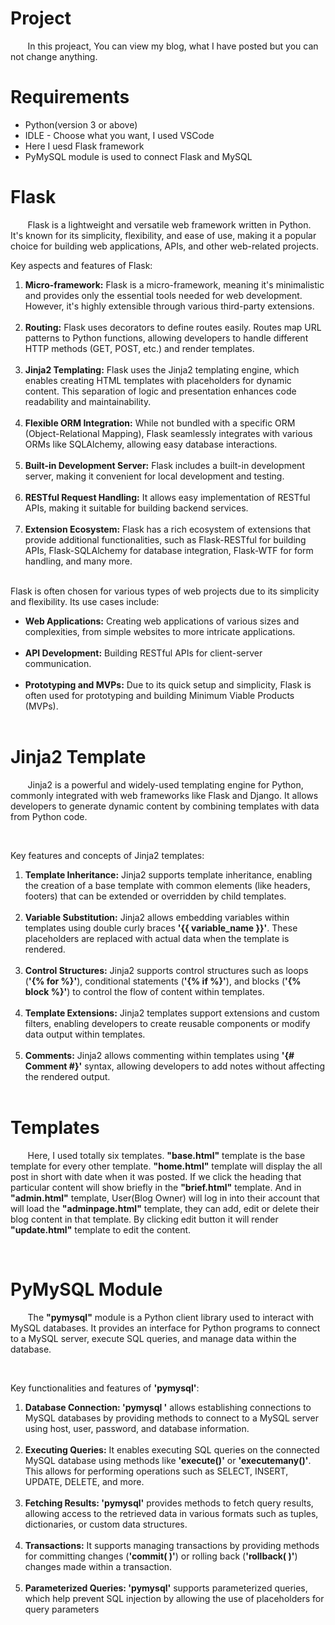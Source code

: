 <h1>Project</h1>
<p>	&nbsp;	&nbsp;	&nbsp;	&nbsp;In this projeact, You can view my blog, what I have posted but you can not change anything.</p>

<h1>Requirements</h1>
<ul>
    <li>Python(version 3 or above)</li>
    <li>IDLE - Choose what you want, I used VSCode</li>
    <li>Here I uesd Flask framework</li>
    <li>PyMySQL module is used to connect Flask and MySQL</li>
</ul>

<h1>Flask</h1>
<p>	&nbsp;	&nbsp;	&nbsp;	&nbsp;Flask is a lightweight and versatile web framework written in Python. It's known for its simplicity, flexibility, and ease of use, making it a popular choice for building web applications, APIs, and other web-related projects.</p>
<p>Key aspects and features of Flask:</p>
<ol>
    <li><b>Micro-framework:</b> Flask is a micro-framework, meaning it's minimalistic and provides only the essential tools needed for web development. However, it's highly extensible through various third-party extensions.</li><br>
    <li><b>Routing:</b> Flask uses decorators to define routes easily. Routes map URL patterns to Python functions, allowing developers to handle different HTTP methods (GET, POST, etc.) and render templates.</li><br>
    <li><b>Jinja2 Templating:</b> Flask uses the Jinja2 templating engine, which enables creating HTML templates with placeholders for dynamic content. This separation of logic and presentation enhances code readability and maintainability.</li><br>
    <li><b>Flexible ORM Integration:</b> While not bundled with a specific ORM (Object-Relational Mapping), Flask seamlessly integrates with various ORMs like SQLAlchemy, allowing easy database interactions.</li><br>
    <li><b>Built-in Development Server:</b> Flask includes a built-in development server, making it convenient for local development and testing.</li><br>
    <li><b>RESTful Request Handling:</b> It allows easy implementation of RESTful APIs, making it suitable for building backend services.</li><br>
    <li><b>Extension Ecosystem:</b> Flask has a rich ecosystem of extensions that provide additional functionalities, such as Flask-RESTful for building APIs, Flask-SQLAlchemy for database integration, Flask-WTF for form handling, and many more.</li><br>
</ol>
<p>Flask is often chosen for various types of web projects due to its simplicity and flexibility. Its use cases include:</p>
<ul>
    <li><b>Web Applications:</b> Creating web applications of various sizes and complexities, from simple websites to more intricate applications.</li><br>
    <li><b>API Development:</b> Building RESTful APIs for client-server communication.</li><br>
    <li><b>Prototyping and MVPs:</b> Due to its quick setup and simplicity, Flask is often used for prototyping and building Minimum Viable Products (MVPs).</li><br>
</ul>

<h1>Jinja2 Template</h1>
<p>&nbsp; &nbsp; &nbsp; &nbsp;Jinja2 is a powerful and widely-used templating engine for Python, commonly integrated with web frameworks like Flask and Django. It allows developers to generate dynamic content by combining templates with data from Python code.</p><br>

<p>Key features and concepts of Jinja2 templates:</p>
<ol>
    <li><b>Template Inheritance:</b> Jinja2 supports template inheritance, enabling the creation of a base template with common elements (like headers, footers) that can be extended or overridden by child templates.</li><br>
    <li><b>Variable Substitution:</b> Jinja2 allows embedding variables within templates using double curly braces <b>&apos;{{ variable_name }}&apos;</b>. These placeholders are replaced with actual data when the template is rendered.</li><br>
    <li><b>Control Structures:</b> Jinja2 supports control structures such as loops (<b>&apos;{% for %}&apos;</b>), conditional statements (<b>&apos;{% if %}&apos;</b>), and blocks (<b>&apos;{% block %}&apos;</b>) to control the flow of content within templates.</li><br>
    <li><b>Template Extensions:</b> Jinja2 templates support extensions and custom filters, enabling developers to create reusable components or modify data output within templates.</li><br>
    <li><b>Comments:</b> Jinja2 allows commenting within templates using <b>&apos;{# Comment #}&apos;</b> syntax, allowing developers to add notes without affecting the rendered output.</li><br>
</ol>

<h1>Templates</h1>
<p>&nbsp; &nbsp; &nbsp; &nbsp;Here, I used totally six templates. <b>&quot;base.html&quot;</b> template is the base template for every other template. <b>&quot;home.html&quot;</b> template will display the all post in short with date when it was posted. If we click the heading that particular content will show briefly in the <b>&quot;brief.html&quot;</b> template. And in <b>&quot;admin.html&quot;</b> template, User(Blog Owner) will log in into their account that will load the <b>&quot;adminpage.html&quot;</b> template, they can add, edit or delete their blog content in that template. By clicking edit button it will render <b>&quot;update.html&quot;</b> template to edit the content.</p><br>

<h1>PyMySQL Module</h1>
<p>&nbsp; &nbsp; &nbsp; &nbsp;The <b>&quot;pymysql&quot;</b> module is a Python client library used to interact with MySQL databases. It provides an interface for Python programs to connect to a MySQL server, execute SQL queries, and manage data within the database.</p><br>
<p>Key functionalities and features of <b>&apos;pymysql&apos;</b>:</p>
<ol>
    <li><b>Database Connection: &apos;pymysql &apos;</b> allows establishing connections to MySQL databases by providing methods to connect to a MySQL server using host, user, password, and database information.</li><br>
    <li><b>Executing Queries:</b> It enables executing SQL queries on the connected MySQL database using methods like <b>&apos;execute()&apos;</b> or <b>&apos;executemany()&apos;</b>. This allows for performing operations such as SELECT, INSERT, UPDATE, DELETE, and more.</li><br>
    <li><b>Fetching Results: &apos;pymysql&apos;</b> provides methods to fetch query results, allowing access to the retrieved data in various formats such as tuples, dictionaries, or custom data structures.</li><br>
    <li><b>Transactions:</b> It supports managing transactions by providing methods for committing changes (<b>&apos;commit( )&apos;</b>) or rolling back (<b>&apos;rollback( )&apos;</b>) changes made within a transaction.</li><br>
    <li><b>Parameterized Queries: &apos;pymysql&apos;</b> supports parameterized queries, which help prevent SQL injection by allowing the use of placeholders for query parameters</li><br>
</ol>